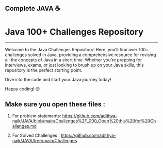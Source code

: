 Complete JAVA ☕
-----------------------------------------------
# Java 100+ Challenges Repository
-----------------------------------------------
Welcome to the Java Challenges Repository! Here, you'll find over 100+ challenges solved in Java, providing a comprehensive resource for revising all the concepts of Java in a short time. Whether you're prepping for interviews, exams, or just looking to brush up on your Java skills, this repository is the perfect starting point.

Dive into the code and start your Java journey today!

Happy coding! 😊

Make sure you open these files :
-----------------------------------------------
1. For problem statements: https://github.com/adithya-naik/JAVA/blob/main/Challenges%2F_000_Open%20this%20for%20Challenges.md

2. For Solved Challenges :
https://github.com/adithya-naik/JAVA/tree/main/Challenges